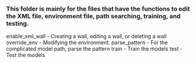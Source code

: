 ### This folder is mainly for the files that have the functions to edit the XML file, environment file, path searching, training, and testing.

enable_xml_wall - Creating a wall, editing a wall, or deleting a wall
override_env - Modifying the environment.
parse_pattern - For the complicated model path, parse the pattern
train - Train the models
test - Test the models
